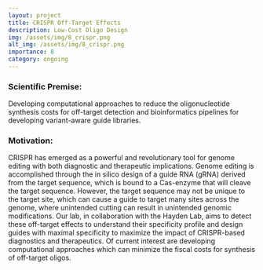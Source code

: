 ```yaml
---
layout: project
title: CRISPR Off-Target Effects
description: Low-Cost Oligo Design
img: /assets/img/8_crispr.png
alt_img: /assets/img/8_crispr.png
importance: 8
category: ongoing
---
```

<h3 class="mt-2 text-3l leading-8 font-extrabold tracking-tight text-gray-900 sm:text-4l">
Scientific Premise:
</h3>
Developing computational approaches to reduce the oligonucleotide synthesis costs for off-target detection and bioinformatics pipelines for developing variant-aware guide libraries.

<h3 class="mt-2 text-3l leading-8 font-extrabold tracking-tight text-gray-900 sm:text-4l">
Motivation:
</h3>
CRISPR has emerged as a powerful and revolutionary tool for genome editing with both diagnostic and therapeutic implications. Genome editing is accomplished through the in silico design of a guide RNA (gRNA) derived from the target sequence, which is bound to a Cas-enzyme that will cleave the target sequence. However, the target sequence may not be unique to the target site, which can cause a guide to target many sites across the genome, where unintended cutting can result in unintended genomic modifications. Our lab, in collaboration with the Hayden Lab, aims to detect these off-target effects to understand their specificity profile and design guides with maximal specificity to maximize the impact of CRISPR-based diagnostics and therapeutics. Of current interest are developing computational approaches which can minimize the fiscal costs for synthesis of off-target oligos.
